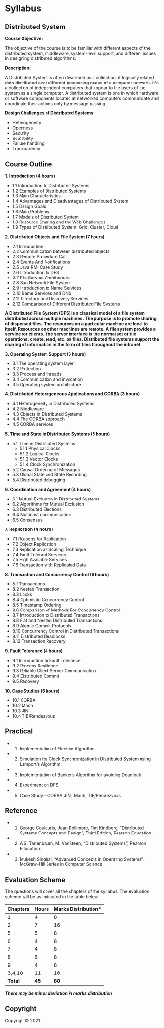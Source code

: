 # Syllabus

## Distributed System

**Course Objective:**

The objective of the course is to be familiar with different aspects of the distributed system, middleware, system-level support, and different issues in designing distributed algorithms.

**Description:**

A Distributed System is often described as a collection of logically related data distributed over different processing nodes of a computer network. It's a collection of independent computers that appear to the users of the system as a single computer. A distributed system is one in which hardware or software components located at networked computers communicate and coordinate their actions only by message passing.

**Design Challenges of Distributed Systems:**

* Heterogeneity
* Openness
* Security
* Scalability
* Failure handling
* Transparency

## Course Outline

**1. Introduction (4 hours)**

* 1.1 Introduction to Distributed Systems
* 1.2 Examples of Distributed Systems
* 1.3 Main Characteristics
* 1.4 Advantages and Disadvantages of Distributed System
* 1.5 Design Goals
* 1.6 Main Problems
* 1.7 Models of Distributed System
* 1.8 Resource Sharing and the Web Challenges
* 1.9 Types of Distributed System: Grid, Cluster, Cloud

**2. Distributed Objects and File System (7 hours)**

* 2.1 Introduction
* 2.2 Communication between distributed objects
* 2.3 Remote Procedure Call
* 2.4 Events And Notifications
* 2.5 Java RMI Case Study
* 2.6 Introduction to DFS
* 2.7 File Service Architecture
* 2.8 Sun Network File System
* 2.9 Introduction to Name Services
* 2.10 Name Services and DNS
* 2.11 Directory and Discovery Services
* 2.12 Comparison of Different Distributed File Systems

**A Distributed File System (DFS) is a classical model of a file system distributed across multiple machines. The purpose is to promote sharing of dispersed files. The resources on a particular machine are local to itself. Resources on other machines are remote. A file system provides a service for clients. The server interface is the normal set of file operations: create, read, etc. on files. Distributed file systems support the sharing of information in the form of files throughout the intranet.**

**3. Operating System Support (3 hours)**

* 3.1 The operating system layer
* 3.2 Protection
* 3.3 Process and threads
* 3.4 Communication and invocation
* 3.5 Operating system architecture

**4. Distributed Heterogeneous Applications and CORBA (3 hours)**

* 4.1 Heterogeneity in Distributed Systems
* 4.2 Middleware
* 4.3 Objects in Distributed Systems
* 4.4 The CORBA approach
* 4.5 CORBA services

**5. Time and State in Distributed Systems (5 hours)**

* 5.1 Time in Distributed Systems
    * 5.1.1 Physical Clocks
    * 5.1.2 Logical Clocks
    * 5.1.3 Vector Clocks
    * 5.1.4 Clock Synchronization
* 5.2 Causal Ordering of Messages
* 5.3 Global State and State Recording
* 5.4 Distributed debugging

**6. Coordination and Agreement (4 hours)**

* 6.1 Mutual Exclusion in Distributed Systems
* 6.2 Algorithms for Mutual Exclusion
* 6.3 Distributed Elections
* 6.4 Multicast communication
* 6.5 Consensus

**7. Replication (4 hours)**

* 7.1 Reasons for Replication
* 7.2 Object Replication
* 7.3 Replication as Scaling Technique
* 7.4 Fault Tolerant Services
* 7.5 High Available Services
* 7.6 Transaction with Replicated Data

**8. Transaction and Concurrency Control (6 hours)**

* 8.1 Transactions
* 8.2 Nested Transaction
* 8.3 Locks
* 8.4 Optimistic Concurrency Control
* 8.5 Timestamp Ordering
* 8.6 Comparison of Methods For Concurrency Control
* 8.7 Introduction to Distributed Transactions
* 8.8 Flat and Nested Distributed Transactions
* 8.9 Atomic Commit Protocols
* 8.10 Concurrency Control in Distributed Transactions
* 8.11 Distributed Deadlocks
* 8.12 Transaction Recovery

**9. Fault Tolerance (4 hours)**

* 9.1 Introduction to Fault Tolerance
* 9.2 Process Resilience
* 9.3 Reliable Client Server Communication
* 9.4 Distributed Commit
* 9.5 Recovery

**10. Case Studies (5 hours)**

* 10.1 CORBA
* 10.2 Mach
* 10.3 JINI
* 10.4 TIB/Rendezvous

## Practical

* 1. Implementation of Election Algorithm.
* 2. Simulation for Clock Synchronization in Distributed System using Lamport’s Algorithm.
* 3. Implementation of Banker’s Algorithm for avoiding Deadlock
* 4. Experiment on DFS
* 5. Case Study – CORBA,JINI, Mach, TIB/Rendezvous

## Reference

* 1. George Coulouris, Jean Dollimore, Tim Kindberg, “Distributed Systems Concepts and Design”, Third Edition, Pearson Education.
* 2. A.S. Tanenbaum, M. VanSteen, “Distributed Systems”, Pearson Education.
* 3. Mukesh Singhal, “Advanced Concepts in Operating Systems”, McGraw-Hill Series in Computer Science.

## Evaluation Scheme

The questions will cover all the chapters of the syllabus. The evaluation scheme will be as indicated in the table below.

| Chapters | Hours | Marks Distribution* |
|---|---|---|
| 1 | 4 | 8 |
| 2 | 7 | 16 |
| 5 | 5 | 8 |
| 6 | 4 | 8 |
| 7 | 4 | 8 |
| 8 | 6 | 8 |
| 9 | 4 | 8 |
| 3,4,10 | 11 | 16 |
| **Total** | **45** | **80** |

***There may be minor deviation in marks distribution***

## Copyright

Copyright&copy; 2021